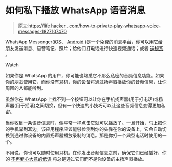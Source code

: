 # 如何私下播放 WhatsApp 语音消息

> 原文:[https://life hacker . com/how-to-private-play-whatsapp-voice-messages-1827107470](https://lifehacker.com/how-to-privately-play-whatsapp-voice-messages-1827107470)

WhatsApp Messenger([iOS](https://itunes.apple.com/us/app/whatsapp-messenger/id310633997?mt=8)、 [Android](https://www.whatsapp.com/android/) )是一个免费的消息平台，你可以用它给朋友发送消息、语音笔记、照片；给他们打电话进行快速视频通话；或者 [送秘笈](https://lifehacker.com/anonymous-chat-apps-like-signal-and-whatsapp-are-only-a-1826678815#_ga=2.160912511.315288407.1529932351-1723114163.1524514905) 。

Watch

如果你是 WhatsApp 的用户，你可能也熟悉它不那么私密的音频信息功能。如果你的朋友使用它，而你没有耳机，你的设备将通过扬声器播放你的音频信息，让你周围的人都能听到。

虽然你在 WhatsApp 上找不到一个按钮可以让你在手机扬声器(用于打电话)或扬声器(用于摇滚)之间切换，但有一个快速的小技巧可以让这些音频信息变得更加私密。

当你收到一条语音信息时，像平常一样点击它就可以播放了。一旦开始，马上把你的手机举到耳边。该应用程序应该能够检测到你的头靠在你的设备上，它会自动切换到通过你设备的内置扬声器播放录制的消息。那是你打一个典型电话时使用的一个。

不用说，你也可以随时使用耳机。在你发出音频信息之前，确保它们已经插好，你的 [不再粗心大意的低语](https://www.youtube.com/watch?v=GaoLU6zKaws) 将总是通过它们而不是你设备的主扬声器播放。